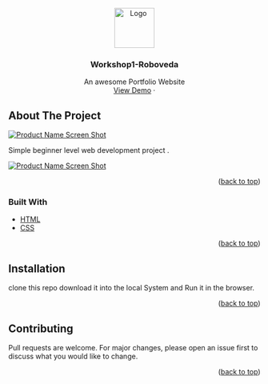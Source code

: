 <div id="top"></div>


<!-- PROJECT LOGO -->
<br />
<div align="center">
  <a href="https://codechefsnist.netlify.app/">
    <img src="https://github.com/padalavinaybhushan/Workshop1-Roboveda-/blob/main/images/snistcodechef.png" alt="Logo" width="80" height="80">
  </a>

  <h3 align="center">Workshop1-Roboveda</h3>

  <p align="center">
    An awesome Portfolio Website 
    <br />
    <a href="https://github.com/othneildrew/Best-README-Template">View Demo</a>
    ·
  </p>
</div>



<!-- ABOUT THE PROJECT -->
## About The Project

[![Product Name Screen Shot][product-screenshot]](https://github.com/padalavinaybhushan/Workshop1-Roboveda-/blob/main/images/projectdemo.png)

Simple beginner level web development project .

[![Product Name Screen Shot][product-screenshot1]](https://github.com/padalavinaybhushan/Workshop1-Roboveda-/blob/main/images/projectdemo.png)
<p align="right">(<a href="#top">back to top</a>)</p>



### Built With



* [HTML](https://developer.mozilla.org/en-US/docs/Learn/Getting_started_with_the_web/HTML_basics)
* [CSS](https://developer.mozilla.org/en-US/docs/Web/CSS)


<p align="right">(<a href="#top">back to top</a>)</p>



## Installation

clone this repo 
download it into the local System and Run it in the browser.


<p align="right">(<a href="#top">back to top</a>)</p>








## Contributing

Pull requests are welcome. For major changes, please open an issue first to discuss what you would like to change.

<p align="right">(<a href="#top">back to top</a>)</p>






[product-screenshot]: https://github.com/padalavinaybhushan/Workshop1-Roboveda-/blob/main/images/projectdemo.png
[product-screenshot1]: https://github.com/padalavinaybhushan/Workshop1-Roboveda-/blob/main/images/demo.png


